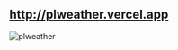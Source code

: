 ## http://plweather.vercel.app

![plweather](https://user-images.githubusercontent.com/52113159/97114332-3873b000-16f0-11eb-80ea-37e028929edb.gif)
